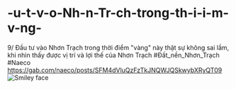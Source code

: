 # -u-t-v-o-Nh-n-Tr-ch-trong-th-i-i-m-v-ng-
9/ Đầu tư vào Nhơn Trạch trong thời điểm "vàng" này thật sự không sai lầm, khi nhìn thấy được vị trí và lợi thế của Nhơn Trạch #Đất_nền_Nhơn_Trạch #Naeco <br>
https://gab.com/naeco/posts/SFM4dVluQzFzTkJNQWJQSkwybXRyQT09 <br>
<img src="https://i.imgur.com/LqHxCKf.jpg" alt="Smiley face">
